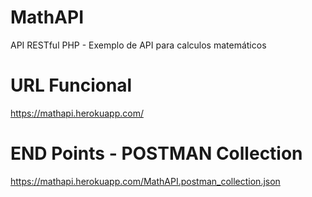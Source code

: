 # MathAPI
API RESTful PHP - Exemplo de API para calculos matemáticos

# URL Funcional
https://mathapi.herokuapp.com/

# END Points - POSTMAN Collection
https://mathapi.herokuapp.com/MathAPI.postman_collection.json